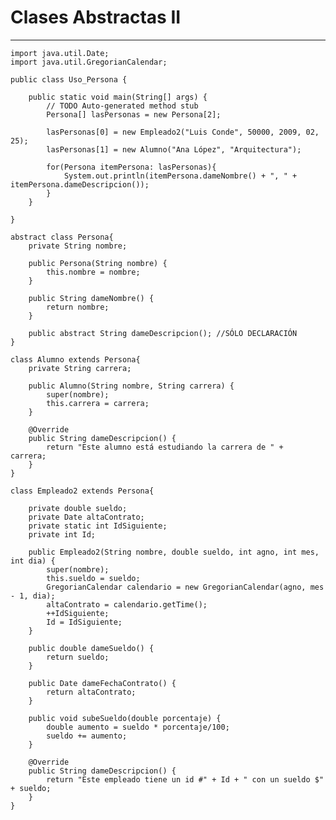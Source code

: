 # Clases Abstractas II

---

    import java.util.Date;
    import java.util.GregorianCalendar;

    public class Uso_Persona {

        public static void main(String[] args) {
            // TODO Auto-generated method stub
            Persona[] lasPersonas = new Persona[2];
    
            lasPersonas[0] = new Empleado2("Luis Conde", 50000, 2009, 02, 25);
            lasPersonas[1] = new Alumno("Ana López", "Arquitectura");

            for(Persona itemPersona: lasPersonas){
                System.out.println(itemPersona.dameNombre() + ", " + itemPersona.dameDescripcion());
            }
        }

    }

    abstract class Persona{
        private String nombre;
    
        public Persona(String nombre) {
            this.nombre = nombre;
        }
    
        public String dameNombre() {
            return nombre;
        }
    
        public abstract String dameDescripcion(); //SÓLO DECLARACIÓN
    }

    class Alumno extends Persona{
        private String carrera;
    
        public Alumno(String nombre, String carrera) {
            super(nombre);
            this.carrera = carrera;
        }
    
        @Override
        public String dameDescripcion() {
            return "Este alumno está estudiando la carrera de " +  carrera;
        }
    }

    class Empleado2 extends Persona{
    
        private double sueldo;
        private Date altaContrato;
        private static int IdSiguiente;
        private int Id;
    
        public Empleado2(String nombre, double sueldo, int agno, int mes, int dia) {
            super(nombre);
            this.sueldo = sueldo;
            GregorianCalendar calendario = new GregorianCalendar(agno, mes - 1, dia);
            altaContrato = calendario.getTime();
            ++IdSiguiente;
            Id = IdSiguiente;
        }
    
        public double dameSueldo() {
            return sueldo;
        }
    
        public Date dameFechaContrato() {
            return altaContrato;
        }
    
        public void subeSueldo(double porcentaje) {
            double aumento = sueldo * porcentaje/100;
            sueldo += aumento;
        }
    
        @Override
        public String dameDescripcion() {
            return "Este empleado tiene un id #" + Id + " con un sueldo $" + sueldo;
        }
    }
